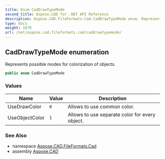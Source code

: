 ```yaml
---
title: Enum CadDrawTypeMode
second_title: Aspose.CAD for .NET API Reference
description: Aspose.CAD.FileFormats.Cad.CadDrawTypeMode enum. Represents possible modes for colorization of objects
type: docs
weight: 1670
url: /net/aspose.cad.fileformats.cad/caddrawtypemode/
---
```

## CadDrawTypeMode enumeration

Represents possible modes for colorization of objects.

```csharp
public enum CadDrawTypeMode
```

### Values

| Name | Value | Description |
| --- | --- | --- |
| UseDrawColor | `0` | Allows to use common color. |
| UseObjectColor | `1` | Allows to use separate color for every object. |

### See Also

* namespace [Aspose.CAD.FileFormats.Cad](../../aspose.cad.fileformats.cad/)
* assembly [Aspose.CAD](../../)


